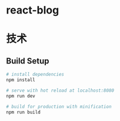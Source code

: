 
# react-blog

# 技术



## Build Setup

``` bash
# install dependencies
npm install

# serve with hot reload at localhost:8080
npm run dev

# build for production with minification
npm run build